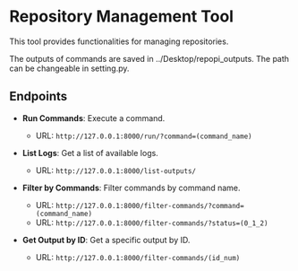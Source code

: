 # Repository Management Tool

This tool provides functionalities for managing repositories.

The outputs of commands are saved in ../Desktop/repopi_outputs. The path can be changeable in setting.py.

## Endpoints

- **Run Commands**: Execute a command.

  - URL: `http://127.0.0.1:8000/run/?command=(command_name)`

- **List Logs**: Get a list of available logs.

  - URL: `http://127.0.0.1:8000/list-outputs/`

- **Filter by Commands**: Filter commands by command name.

  - URL: `http://127.0.0.1:8000/filter-commands/?command=(command_name)`
  - URL: `http://127.0.0.1:8000/filter-commands/?status=(0_1_2)`

- **Get Output by ID**: Get a specific output by ID.

  - URL: `http://127.0.0.1:8000/filter-commands/(id_num)`

